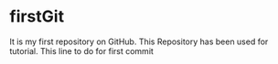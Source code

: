 # firstGit
It is my first repository on GitHub. This Repository has been used for tutorial.
This line to do for first commit
